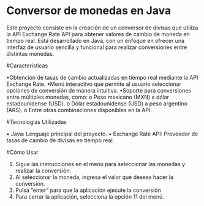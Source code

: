 # Conversor de monedas en Java

Este proyecto consiste en la creación de un conversor de divisas que utiliza la API Exchange Rate API para obtener valores de cambio de moneda en tiempo real. Está desarrollado en Java, con un enfoque en ofrecer una interfaz de usuario sencilla y funcional para realizar conversiones entre distintas monedas.

#Características 

•Obtención de tasas de cambio actualizadas en tiempo real mediante la API Exchange Rate. 
•Menú interactivo que permite al usuario seleccionar opciones de conversión de manera intuitiva. 
•Soporte para conversiones entre múltiples monedas, como: 
      o	Peso mexicano (MXN) a dólar estadounidense (USD). 
      o	Dólar estadounidense (USD) a peso argentino (ARS). 
      o	Entre otras combinaciones disponibles en la API. 

  
#Tecnologías Utilizadas 
 
  •	Java: Lenguaje principal del proyecto. 
  •	Exchange Rate API: Proveedor de tasas de cambio de divisas en tiempo real. 

#Cómo Usar 
  1.	Sigue las instrucciones en el menú para seleccionar las monedas y realizar la conversión. 
  2.	Al seleccionar la moneda, ingresa el valor que deseas hacer la conversión. 
  3.	Pulsa “enter” para que la aplicación ejecute la conversión 
  4.	Para cerrar la aplicación, selecciona la opción 11 del menú.

